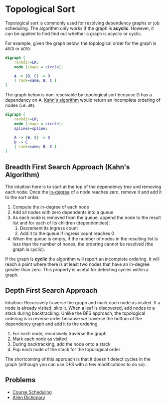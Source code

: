 # Topological Sort

Topological sort is commonly used for resolving dependency graphs or job scheduling. The algorithm only works if the graph is **acyclic**. However, it can be applied to find find out whether a graph is acyclic or cyclic.

For example, given the graph below, the topological order for the graph is `ABCD` or `ACBD`.

```dot process
digraph {
    rankdir=LR;
    node [shape = circle];

    A -> {B, C} -> D
    { rank=same; B, C }
}
```

The graph below is non-resolvable by topological sort because D has a dependency on A. [Kahn's algorithm](#breadth-first-search-approach-kahns-algorithm) would return an incomplete ordering of nodes (i.e. `AB`).

```dot process
digraph {
    rankdir=LR;
    node [shape = circle];
    splines=spline;

    A -> {B, C} -> D
    D -> C
    { rank=same; B, C }
}
```

## Breadth First Search Approach (Kahn's Algorithm)

The intuition here is to start at the top of the dependency tree and removing each node. Once the [in-degree](https://xlinux.nist.gov/dads/HTML/indegree.html) of a node reaches zero, remove it and add it to the sort order.

1. Compute the in-degree of each node
2. Add all nodes with zero dependents into a queue
3. As each node is removed from the queue, append the node to the result list and for each of its children (dependencies):
    1. Decrement its ingress count
    2. Add it to the queue if ingress count reaches 0
4. When the queue is empty, if the number of nodes in the resulting list is less than the number of nodes, the ordering cannot be resolved (the graph is cyclic).

If the graph is **cyclic** the algorithm will report an incomplete ordering. It will reach a point where there is at least two nodes that have an in-degree greater than zero. This property is useful for detecting cycles within a graph.

## Depth First Search Approach

Intuition: Recursively traverse the graph and mark each node as visited. If a node is already visited, skip it. When a leaf is discovered, add nodes to a stack during backtracking. Unlike the BFS approach, the topological ordering is in reverse order because we traverse the bottom of the dependency graph and add it to the ordering.

1. For each node, recursively traverse the graph
2. Mark each node as visited
3. During backtracking, add the node onto a stack
4. Pop each node of the stack for the topological order

The shortcoming of this approach is that it doesn't detect cycles in the graph (although you can use DFS with a few modifications to do so).

## Problems

- [Course Scheduling](https://leetcode.com/problems/course-schedule)
- [Alien Dictionary](https://leetcode.com/problems/alien-dictionary)
